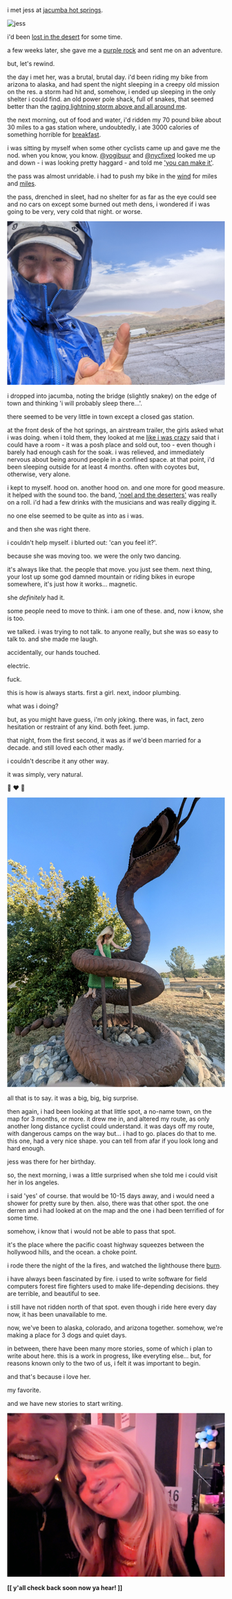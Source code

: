 i met jess at [jacumba hot springs](https://maps.app.goo.gl/Q8hzaHeMJqwXhTmi8).

![jess](./assets/jess.jpg)

i'd been [lost in the desert](/io/lost-in-the-desert) for some time.

a few weeks later, she gave me a [purple rock](/io/almost-died-in-ice-cave)
and sent me on an adventure.

but, let's rewind.

the day i met her, was a brutal, brutal day. i'd been riding my bike from
arizona to alaska, and had spent the night sleeping in a creepy old mission
on the res. a storm had hit and, somehow, i ended up sleeping in the only
shelter i could find. an old power pole shack, full of snakes, that seemed
better than the [raging lightning storm above and all around me](https://photos.app.goo.gl/SuSxrKVj6ZA5V4xm7).

the next morning, out of food and water, i'd ridden my 70 pound bike about 30 miles
to a gas station where, undoubtedly, i ate 3000 calories of something horrible
for [breakfast](https://photos.app.goo.gl/rzTzGWUbLLuJAbTg6).

i was sitting by myself when some other cyclists came up and gave me the nod.
when you know, you know. [@yogibuur](https://www.instagram.com/yogibuur) and
[@nycfixed](https://www.instagram.com/nycfixed) looked me up and down - i was
looking pretty haggard - and told me ['you can make it'](https://photos.app.goo.gl/EfKZnf2cSQLRKzUg7).

the pass was almost unridable. i had to push my bike in the
[wind](https://photos.app.goo.gl/9iEW4Spxo3ryuo9K6) for miles and
[miles](https://photos.app.goo.gl/1MKUuyh1peyiAyN49).

the pass, drenched in sleet, had no shelter for as far as the eye could see and
no cars on except some burned out meth dens, i wondered if i was going to be
very, very cold that night.  or worse.

![the pass](./assets/the-pass.jpg)

i dropped into jacumba, noting the bridge (slightly snakey) on the edge of town
and thinking 'i will probably sleep there...'.

there seemed to be very little in town except a closed gas station.

at the front desk of the hot springs, an airstream trailer, the girls asked what
i was doing. when i told them, they looked at me [like i was crazy](https://photos.app.goo.gl/s5wsANZg3gT1BqFs5) said that i could have a room - it was
a posh place and sold out, too - even though i barely had enough cash for the
soak. i was relieved, and immediately nervous about being around people in a
confined space. at that point, i'd been sleeping outside for at least 4
months. often with coyotes but, otherwise, very alone.

i kept to myself. hood on. another hood on. and one more for good measure. it
helped with the sound too. the band, ['noel and the deserters'](https://www.instagram.com/noelleandthedeserters)
was really on a roll.  i'd had a few drinks with the musicians and was really digging it.

no one else seemed to be quite as into as i was.

and then she was right there.

i couldn't help myself. i blurted out: 'can you feel it?'.

because she was moving too.  we were the only two dancing.

it's always like that. the people that move. you just see them. next thing,
your lost up some god damned mountain or riding bikes in europe somewhere,
it's just how it works... magnetic.

she *definitely* had it.

some people need to move to think. i am one of these. and, now i know, she is too.

we talked. i was trying to not talk. to anyone really, but she was so easy to talk to. and she made me laugh.

accidentally, our hands touched.

electric.

fuck.

this is how is always starts.  first a girl.  next, indoor plumbing.

what was i doing?

but, as you might have guess, i'm only joking.  there was, in fact, zero
hesitation or restraint of any kind.  both feet.  jump.

that night, from the first second, it was as if we'd been married for a decade. and still loved each other madly.

i couldn't describe it any other way.

it was simply, very natural.

🐘 ❤️  🐘

![big-snake](./assets/big-snake.jpg)


all that is to say. it was a big, big, big surprise.

then again, i had been looking at that little spot, a no-name town, on the map
for 3 months, or more. it drew me in, and altered my route, as only another
long distance cyclist could understand. it was days off my route, with
dangerous camps on the way but... i had to go. places do that to me. this
one, had a very nice shape. you can tell from afar if you look long and hard
enough.

jess was there for her birthday.

so, the next morning, i was a little surprised when she told me i could visit her in los angeles.

i said 'yes' of course. that would be 10-15 days away, and i would need a
shower for pretty sure by then. also, there was that other spot. the one
derren and i had looked at on the map and the one i had been terrified of for some time.

somehow, i know that i would not be able to pass that spot.

it's the place where the pacific coast highway squeezes between the hollywood hills, and the ocean. a choke point.

i rode there the night of the la fires, and watched the lighthouse there [burn](https://photos.app.goo.gl/Kjipk8eKT88CtSRSA).

i have always been fascinated by fire. i used to write software for field
computers forest fire fighters used to make life-depending decisions. they are
terrible, and beautiful to see.

i still have not ridden north of that spot. even though i ride here every day
now, it has been unavailable to me.

now, we've been to alaska, colorado, and arizona together.  somehow, we're
making a place for 3 dogs and quiet days.

in between, there have been many more stories, some of which i plan to write
about here. this is a work in progress, like everyting else...  but, for
reasons known only to the two of us, i felt it was important to begin.

and that's because i love her.

my favorite.

and we have new stories to start writing.

![smile](./assets/smile.jpg)

**[[ y'all check back soon now ya hear! ]]**

